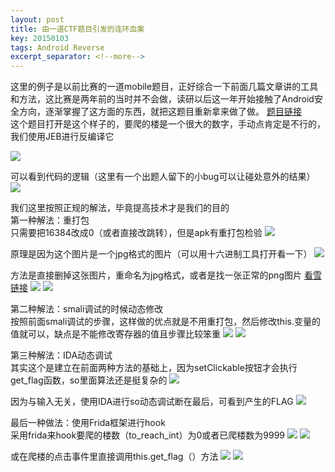 ```yaml
---
layout: post
title: 由一道CTF题目引发的连环血案
key: 20150103
tags: Android Reverse
excerpt_separator: <!--more-->
---
```

这里的例子是以前比赛的一道mobile题目，正好综合一下前面几篇文章讲的工具和方法，这比赛是两年前的当时并不会做，读研以后这一年开始接触了Android安全方向，逐渐掌握了这方面的东西，就把这题目重新拿来做了做。 [题目链接](https://github.com/la0s/la0s.github.io/releases/tag/CFF_100.apk)  
这个题目打开是这个样子的，要爬的楼是一个很大的数字，手动点肯定是不行的，我们使用JEB进行反编译它
<!--more-->
![](https://raw.githubusercontent.com/la0s/la0s.github.io/master/screenshots/20180625.0.png)

可以看到代码的逻辑（这里有一个出题人留下的小bug可以让碰处意外的结果）
![](https://raw.githubusercontent.com/la0s/la0s.github.io/master/screenshots/20180625.1.png)

我们这里按照正规的解法，毕竟提高技术才是我们的目的  
第一种解法：重打包  
只需要把16384改成0（或者直接改跳转），但是apk有重打包检验
![](https://raw.githubusercontent.com/la0s/la0s.github.io/master/screenshots/20180625.2.png)

原理是因为这个图片是一个jpg格式的图片（可以用十六进制工具打开看一下）
![](https://raw.githubusercontent.com/la0s/la0s.github.io/master/screenshots/20180625.3.png)

方法是直接删掉这张图片，重命名为jpg格式，或者是找一张正常的png图片 [看雪链接](https://pediy.com/thread-183006-1.htm)
![](https://raw.githubusercontent.com/la0s/la0s.github.io/master/screenshots/20180625.4.png)
![](https://raw.githubusercontent.com/la0s/la0s.github.io/master/screenshots/20180625.5.png)

第二种解法：smali调试的时候动态修改  
按照前面smali调试的步骤，这样做的优点就是不用重打包，然后修改this.变量的值就可以，缺点是不能修改寄存器的值且步骤比较笨重
![](https://raw.githubusercontent.com/la0s/la0s.github.io/master/screenshots/20180625.6.png)
![](https://raw.githubusercontent.com/la0s/la0s.github.io/master/screenshots/20180625.7.png)

第三种解法：IDA动态调试  
其实这个是建立在前面两种方法的基础上，因为setClickable按钮才会执行get_flag函数，so里面算法还是挺复杂的
![](https://raw.githubusercontent.com/la0s/la0s.github.io/master/screenshots/20180625.8.png)

因为与输入无关，使用IDA进行so动态调试断在最后，可看到产生的FLAG
![](https://raw.githubusercontent.com/la0s/la0s.github.io/master/screenshots/20180625.9.png)

最后一种做法：使用Frida框架进行hook  
采用frida来hook要爬的楼数（to_reach_int）为0或者已爬楼数为9999
![](https://raw.githubusercontent.com/la0s/la0s.github.io/master/screenshots/20180625.10.png)
![](https://raw.githubusercontent.com/la0s/la0s.github.io/master/screenshots/20180625.11.png)

或在爬楼的点击事件里直接调用this.get_flag（）方法
![](https://raw.githubusercontent.com/la0s/la0s.github.io/master/screenshots/20180625.12.png)
![](https://raw.githubusercontent.com/la0s/la0s.github.io/master/screenshots/20180625.13.png)


